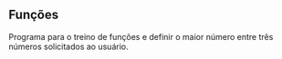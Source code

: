 ## Funções

Programa para o treino de funções e definir o maior número entre três números solicitados ao usuário.
